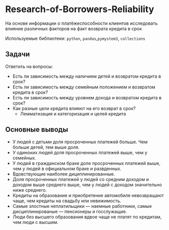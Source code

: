 # Research-of-Borrowers-Reliability
На основе информации о платёжеспособности клиентов исследовать влияние различных факторов на факт возврата кредита в срок

Используемые библиотеки: `python`, `pandas`,`pymystem3`, `collections` 

## Задачи
Ответить на вопросы:
- Есть ли зависимость между наличием детей и возвратом кредита в срок?
- Есть ли зависимость между семейным положением и возвратом кредита в срок?
- Есть ли зависимость между уровнем дохода и возвратом кредита в срок?
- Как разные цели кредита влияют на его возврат в срок?
  -  Лемматизация и категоризация и целей кредита
  
## Основные выводы
- У людей с детьми доля просроченных платежей больше. Чем больше детей, тем выше доля.
- У одиноких людей доля просроченных платежей выше, чем у семейных. 
- У людей в гражданском браке доле просроченных платежей выше, чем у людей в официальном браке и развденных. 
- Вдовствующие наиболее дициплинированные.
- Доля просроченных платежей у людей со средним доходом и доходом выше среднего выше, чем у людей с доходом значительно ниже среднего.
- Кредиты на образование и приобретение автомобиля невозвращают чаще, чем кредиты на свадьбу или невижимость.
- Самые злостные неплатильщики — наемные работники, самые дисциплинированые — пенсионеры и госслужащие. 
- Люди без высшего образования вдвое чаще не платят по кредитам, чем люди с высшим.
